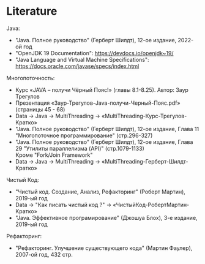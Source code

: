 # Literature
Java:
* "Java. Полное руководство" (Герберт Шилдт), 12-ое издание, 2022-ой год
* "OpenJDK 19 Documentation": https://devdocs.io/openjdk~19/
* "Java Language and Virtual Machine Specifications": https://docs.oracle.com/javase/specs/index.html

Многопоточность:
* Курс «JAVA – получи Чёрный Пояс!» (главы 8.1-8.25). Автор: Заур Трегулов
* Презентация «Заур-Трегулов-Java-получи-Черный-Пояс.pdf» (страницы 45 - 68)
* Data → Java → MultiThreading → «MultiThreading-Курс-Трегулов-Кратко»
* "Java. Полное руководство" (Герберт Шилдт), 12-ое издание, Глава 11 "Многопоточное программирование" (стр.296-327)
* "Java. Полное руководство" (Герберт Шилдт), 12-ое издание, Глава 29 "Утилиты параллелизма (API)" (стр.1079-1133)\
  Кроме "Fork/Join Framework"
* Data → Java → MultiThreading → «MultiThreading-Герберт-Шилдт-Кратко»

Чистый Код:
* "Чистый код. Создание, Анализ, Рефакторинг" (Роберт Мартин), 2019-ый год
* Data → "Как писать чистый код ?" → «ЧистыйКод-РобертМартин-Кратко»
* "Java. Эффективное програмирование" (Джошуа Блох), 3-е издание, 2019-ый год

Рефакторинг:
* "Рефакторинг. Улучшение существующего кода" (Мартин Фаулер), 2007-ой год, 432 стр.
